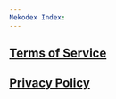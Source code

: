 ```yaml
---
Nekodex Index:
---
```


[Terms of Service](https://gist.github.com/MaryEve28/2a20555a9695a3fec297b7a8145be086) 
---

[Privacy Policy](https://gist.github.com/MaryEve28/534db0532c35b8fd0b19ae237f65b6f9)
---
